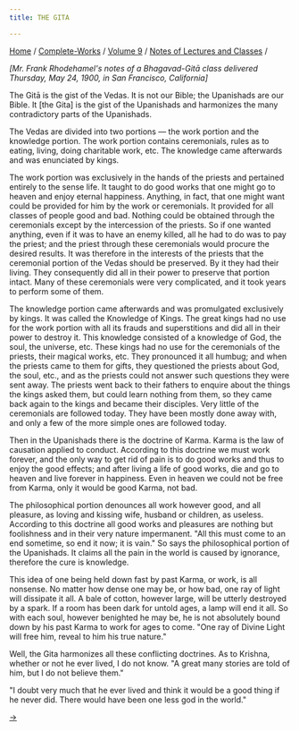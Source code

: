 ```yaml
---
title: THE GITA

---
```



[Home](../../../index.htm) / [Complete-Works](../../complete_works.htm)
/ [Volume 9](../volume_9_contents.htm) / [Notes of Lectures and
Classes](notes_of_lectures_and_classes_contents.htm) /



*\[Mr. Frank Rhodehamel's notes of a Bhagavad-Gitā class delivered
Thursday, May 24, 1900, in San Francisco, California\]*

The Gitā is the gist of the Vedas. It is not our Bible; the Upanishads
are our Bible. It \[the Gita\] is the gist of the Upanishads and
harmonizes the many contradictory parts of the Upanishads.

The Vedas are divided into two portions — the work portion and the
knowledge portion. The work portion contains ceremonials, rules as to
eating, living, doing charitable work, etc. The knowledge came
afterwards and was enunciated by kings.

The work portion was exclusively in the hands of the priests and
pertained entirely to the sense life. It taught to do good works that
one might go to heaven and enjoy eternal happiness. Anything, in fact,
that one might want could be provided for him by the work or
ceremonials. It provided for all classes of people good and bad. Nothing
could be obtained through the ceremonials except by the intercession of
the priests. So if one wanted anything, even if it was to have an enemy
killed, all he had to do was to pay the priest; and the priest through
these ceremonials would procure the desired results. It was therefore in
the interests of the priests that the ceremonial portion of the Vedas
should be preserved. By it they had their living. They consequently did
all in their power to preserve that portion intact. Many of these
ceremonials were very complicated, and it took years to perform some of
them.

The knowledge portion came afterwards and was promulgated exclusively by
kings. It was called the Knowledge of Kings. The great kings had no use
for the work portion with all its frauds and superstitions and did all
in their power to destroy it. This knowledge consisted of a knowledge of
God, the soul, the universe, etc. These kings had no use for the
ceremonials of the priests, their magical works, etc. They pronounced it
all humbug; and when the priests came to them for gifts, they questioned
the priests about God, the soul, etc., and as the priests could not
answer such questions they were sent away. The priests went back to
their fathers to enquire about the things the kings asked them, but
could learn nothing from them, so they came back again to the kings and
became their disciples. Very little of the ceremonials are followed
today. They have been mostly done away with, and only a few of the more
simple ones are followed today.

Then in the Upanishads there is the doctrine of Karma. Karma is the law
of causation applied to conduct. According to this doctrine we must work
forever, and the only way to get rid of pain is to do good works and
thus to enjoy the good effects; and after living a life of good works,
die and go to heaven and live forever in happiness. Even in heaven we
could not be free from Karma, only it would be good Karma, not bad.

The philosophical portion denounces all work however good, and all
pleasure, as loving and kissing wife, husband or children, as useless.
According to this doctrine all good works and pleasures are nothing but
foolishness and in their very nature impermanent. "All this must come to
an end sometime, so end it now; it is vain." So says the philosophical
portion of the Upanishads. It claims all the pain in the world is caused
by ignorance, therefore the cure is knowledge.

This idea of one being held down fast by past Karma, or work, is all
nonsense. No matter how dense one may be, or how bad, one ray of light
will dissipate it all. A bale of cotton, however large, will be utterly
destroyed by a spark. If a room has been dark for untold ages, a lamp
will end it all. So with each soul, however benighted he may be, he is
not absolutely bound down by his past Karma to work for ages to come.
"One ray of Divine Light will free him, reveal to him his true nature."

Well, the Gita harmonizes all these conflicting doctrines. As to
Krishna, whether or not he ever lived, I do not know. "A great many
stories are told of him, but I do not believe them."

"I doubt very much that he ever lived and think it would be a good thing
if he never did. There would have been one less god in the world."

[→](the_gita_i.htm)


